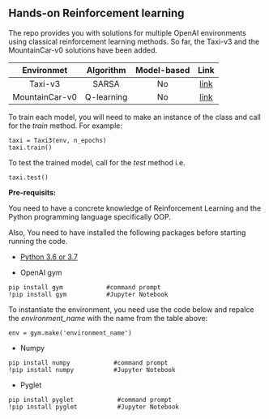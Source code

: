 
## Hands-on Reinforcement learning

The repo provides you with solutions for multiple OpenAI environments using classical reinforcement learning methods. 
So far, the Taxi-v3 and the MountainCar-v0 solutions have been added.

|Environmet| Algorithm | Model-based | Link|
|:---------:|:-----------:|:-------------:|:---:|
|Taxi-v3   | SARSA      |  No | [link](https://github.com/alirezahss88/Reinforcement-Learning-/blob/master/Taxi%20v3%20with%20SARSA%20algorithm.ipynb) |
|MountainCar-v0| Q-learning|No| [link](https://github.com/alirezahss88/Reinforcement-Learning-/blob/master/MountainCar-v0%20with%20Q-learning.ipynb) |

To train each model, you will need to make an instance of the class and call for the *train* method. For example:
```
taxi = Taxi3(env, n_epochs)
taxi.train()
```
To test the trained model, call for the *test* method i.e.
```
taxi.test()
```


**Pre-requisits:**

You need to have a concrete knowledge of Reinforcement Learning and the Python programming language specifically OOP.

Also, You need to have installed the following packages before starting running the code.

- [Python 3.6 or 3.7](https://www.python.org/downloads/release/python-360/) 

- OpenAI gym
```
pip install gym            #command prompt
!pip install gym           #Jupyter Notebook
```
To instantiate the environment, you need use the code below and repalce the *environment_name* with the name from the table above:
```
env = gym.make('environment_name')
```
- Numpy
```
pip install numpy            #command prompt
!pip install numpy           #Jupyter Notebook
```
- Pyglet
```
pip install pyglet            #command prompt
!pip install pyglet           #Jupyter Notebook
```

